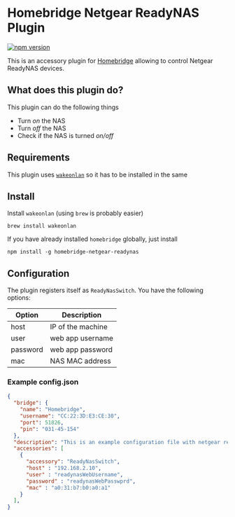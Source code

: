 # Homebridge Netgear ReadyNAS Plugin

[![npm version](https://img.shields.io/npm/v/homebridge-netgear-readynas.svg)](https://www.npmjs.com/package/homebridge-netgear-readynas)

This is an accessory plugin for [Homebridge](https://github.com/nfarina/homebridge) allowing to control
Netgear ReadyNAS devices.

## What does this plugin do?

This plugin can do the following things

- Turn _on_ the NAS
- Turn _off_ the NAS
- Check if the NAS is turned _on/off_

## Requirements

This plugin uses [`wakeonlan`](https://github.com/jpoliv/wakeonlan) so it has to be installed in the same  

## Install

Install `wakeonlan` (using `brew` is probably easier)

```
brew install wakeonlan
```

If you have already installed `homebridge` globally, just install

```
npm install -g homebridge-netgear-readynas
```

## Configuration

The plugin registers itself as `ReadyNasSwitch`. You have the following options:

| Option   | Description   |
| -------- | --------- |
| host     | IP of the machine |
| user     | web app username |
| password   | web app password |
| mac | NAS MAC address|

### Example config.json


```json
{
  "bridge": {
    "name": "Homebridge",
    "username": "CC:22:3D:E3:CE:30",
    "port": 51826,
    "pin": "031-45-154"
  },
  "description": "This is an example configuration file with netgear readynas plugin.",
  "accessories": [
    {
      "accessory": "ReadyNasSwitch",
      "host" : "192.168.2.10",
      "user" : "readynasWebUsername",
      "password" : "readynasWebPasswprd",
      "mac" : "a0:31:b7:b0:a0:a1"
    }
  ],
}
```
